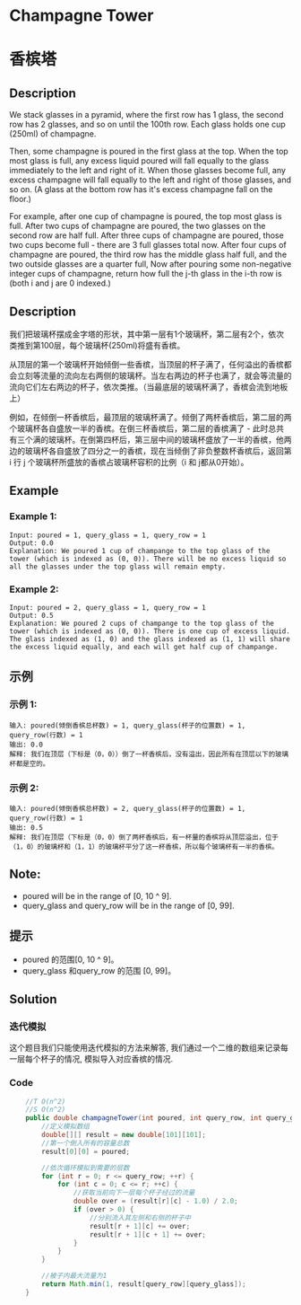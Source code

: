 # Champagne Tower
# 香槟塔


## Description
We stack glasses in a pyramid, where the first row has 1 glass, the second row has 2 glasses, and so on until the 100th row.  Each glass holds one cup (250ml) of champagne.

Then, some champagne is poured in the first glass at the top.  When the top most glass is full, any excess liquid poured will fall equally to the glass immediately to the left and right of it.  When those glasses become full, any excess champagne will fall equally to the left and right of those glasses, and so on.  (A glass at the bottom row has it's excess champagne fall on the floor.)

For example, after one cup of champagne is poured, the top most glass is full.  After two cups of champagne are poured, the two glasses on the second row are half full.  After three cups of champagne are poured, those two cups become full - there are 3 full glasses total now.  After four cups of champagne are poured, the third row has the middle glass half full, and the two outside glasses are a quarter full, Now after pouring some non-negative integer cups of champagne, return how full the j-th glass in the i-th row is (both i and j are 0 indexed.)


## Description
我们把玻璃杯摆成金字塔的形状，其中第一层有1个玻璃杯，第二层有2个，依次类推到第100层，每个玻璃杯(250ml)将盛有香槟。

从顶层的第一个玻璃杯开始倾倒一些香槟，当顶层的杯子满了，任何溢出的香槟都会立刻等流量的流向左右两侧的玻璃杯。当左右两边的杯子也满了，就会等流量的流向它们左右两边的杯子，依次类推。（当最底层的玻璃杯满了，香槟会流到地板上）

例如，在倾倒一杯香槟后，最顶层的玻璃杯满了。倾倒了两杯香槟后，第二层的两个玻璃杯各自盛放一半的香槟。在倒三杯香槟后，第二层的香槟满了 - 此时总共有三个满的玻璃杯。在倒第四杯后，第三层中间的玻璃杯盛放了一半的香槟，他两边的玻璃杯各自盛放了四分之一的香槟，现在当倾倒了非负整数杯香槟后，返回第 i 行 j 个玻璃杯所盛放的香槟占玻璃杯容积的比例（i 和 j都从0开始）。


## Example
### Example 1:
    Input: poured = 1, query_glass = 1, query_row = 1
    Output: 0.0
    Explanation: We poured 1 cup of champange to the top glass of the tower (which is indexed as (0, 0)). There will be no excess liquid so all the glasses under the top glass will remain empty.

### Example 2:
    Input: poured = 2, query_glass = 1, query_row = 1
    Output: 0.5
    Explanation: We poured 2 cups of champange to the top glass of the tower (which is indexed as (0, 0)). There is one cup of excess liquid. The glass indexed as (1, 0) and the glass indexed as (1, 1) will share the excess liquid equally, and each will get half cup of champange.

## 示例
### 示例 1:
    输入: poured(倾倒香槟总杯数) = 1, query_glass(杯子的位置数) = 1, query_row(行数) = 1
    输出: 0.0
    解释: 我们在顶层（下标是（0，0））倒了一杯香槟后，没有溢出，因此所有在顶层以下的玻璃杯都是空的。

### 示例 2:
    输入: poured(倾倒香槟总杯数) = 2, query_glass(杯子的位置数) = 1, query_row(行数) = 1
    输出: 0.5
    解释: 我们在顶层（下标是（0，0）倒了两杯香槟后，有一杯量的香槟将从顶层溢出，位于（1，0）的玻璃杯和（1，1）的玻璃杯平分了这一杯香槟，所以每个玻璃杯有一半的香槟。


## Note:
* poured will be in the range of [0, 10 ^ 9].
* query_glass and query_row will be in the range of [0, 99].

## 提示
* poured 的范围[0, 10 ^ 9]。
* query_glass 和query_row 的范围 [0, 99]。


## Solution
### 迭代模拟
这个题目我们只能使用迭代模拟的方法来解答,  我们通过一个二维的数组来记录每一层每个杯子的情况, 模拟导入对应香槟的情况.

### Code

```java
    //T O(n^2)
    //S O(n^2)
    public double champagneTower(int poured, int query_row, int query_glass) {
        //定义模拟数组
        double[][] result = new double[101][101];
        //第一个倒入所有的容量总数
        result[0][0] = poured;

        //依次循环模拟到需要的层数
        for (int r = 0; r <= query_row; ++r) {
            for (int c = 0; c <= r; ++c) {
                //获取当前向下一层每个杯子经过的流量
                double over = (result[r][c] - 1.0) / 2.0;
                if (over > 0) {
                    //分别流入其左侧和右侧的杯子中
                    result[r + 1][c] += over;
                    result[r + 1][c + 1] += over;
                }
            }
        }

        //被子内最大流量为1
        return Math.min(1, result[query_row][query_glass]);
    }
```